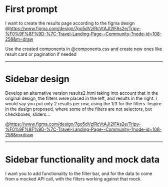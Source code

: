 # First prompt

I want to create the results page according to the figma design @https://www.figma.com/design/7go5dVzlRcVtAJI2IFAs2e/Tripy-%F0%9F%8F%9D-%7C-Travel-Landing-Page--Community-?node-id=108-258&m=draw

Use the created components in @components.css and create new ones like result card or pagination if needed


---
# Sidebar design

Develop an alternative version results2.html taking into account that in the original design, the filters were placed in the left, and results in the right. I would say you put only 2 results per row, using the 1/3 for the filters. Inspire in the design proposed, where some of the filters are not selectors, but checkboxes, sliders...

@https://www.figma.com/design/7go5dVzlRcVtAJI2IFAs2e/Tripy-%F0%9F%8F%9D-%7C-Travel-Landing-Page--Community-?node-id=108-258&m=draw 


---
# Sidebar functionality and mock data

I want you to add functionality to the filter bar, and for the data to come from a mocked API call, with the filters working against that mock.